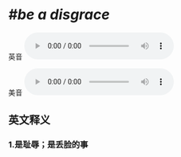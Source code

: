 # ***\#be a disgrace*** 
英音
<audio src="./media/be a disgrace1_AAC.aac" controls="controls"></audio>

美音
<audio src="./media/be a disgrace1_AAC.aac" controls="controls"></audio>



  

英文释义
---
### 1.**是耻辱；是丢脸的事**  


